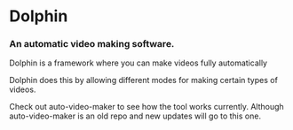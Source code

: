 # Dolphin
### An automatic video making software.

Dolphin is a framework where you can make videos fully automatically

Dolphin does this by allowing different modes for making certain types of videos.

Check out auto-video-maker to see how the tool works currently. Although auto-video-maker is an old repo and new updates will go to this one.
